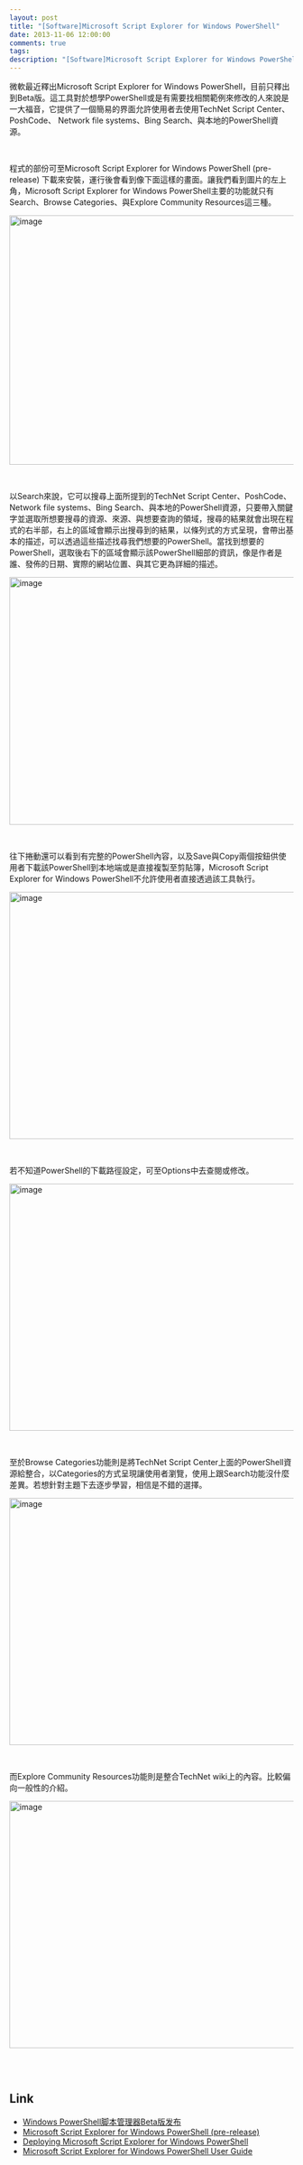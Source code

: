 ```yaml
---
layout: post
title: "[Software]Microsoft Script Explorer for Windows PowerShell"
date: 2013-11-06 12:00:00
comments: true
tags: 
description: "[Software]Microsoft Script Explorer for Windows PowerShell"
---
```

<p>微軟最近釋出Microsoft Script Explorer for Windows PowerShell，目前只釋出到Beta版。這工具對於想學PowerShell或是有需要找相關範例來修改的人來說是一大福音，它提供了一個簡易的界面允許使用者去使用TechNet Script Center、PoshCode、 Network file systems、Bing Search、與本地的PowerShell資源。</p>  <p> </p>  <p>程式的部份可至Microsoft Script Explorer for Windows PowerShell (pre-release)</a> 下載來安裝，運行後會看到像下面這樣的畫面。讓我們看到圖片的左上角，Microsoft Script Explorer for Windows PowerShell主要的功能就只有Search、Browse Categories、與Explore Community Resources這三種。</p>  <p><a href="http://files.dotblogs.com.tw/larrynung/1203/SoftwareMicrosoftScriptExplorerforWindow_B1C8/image_2.png"><img style="border-right-width: 0px; border-top-width: 0px; border-bottom-width: 0px; border-left-width: 0px" border="0" alt="image" src="\images\posts\eb228760-41f4-4052-a27f-c6fc6f5025bd\image_thumb.png" width="644" height="442" /></a> </p>  <p> </p>  <p>以Search來說，它可以搜尋上面所提到的TechNet Script Center、PoshCode、 Network file systems、Bing Search、與本地的PowerShell資源，只要帶入關鍵字並選取所想要搜尋的資源、來源、與想要查詢的領域，搜尋的結果就會出現在程式的右半部，右上的區域會顯示出搜尋到的結果，以條列式的方式呈現，會帶出基本的描述，可以透過這些描述找尋我們想要的PowerShell。當找到想要的PowerShell，選取後右下的區域會顯示該PowerShell細部的資訊，像是作者是誰、發佈的日期、實際的網站位置、與其它更為詳細的描述。</p>  <p><a href="http://files.dotblogs.com.tw/larrynung/1203/SoftwareMicrosoftScriptExplorerforWindow_B1C8/image_16.png"><img style="border-right-width: 0px; border-top-width: 0px; border-bottom-width: 0px; border-left-width: 0px" border="0" alt="image" src="\images\posts\eb228760-41f4-4052-a27f-c6fc6f5025bd\image_thumb_7.png" width="644" height="439" /></a> </p>  <p> </p>  <p>往下捲動還可以看到有完整的PowerShell內容，以及Save與Copy兩個按鈕供使用者下載該PowerShell到本地端或是直接複製至剪貼簿，Microsoft Script Explorer for Windows PowerShell不允許使用者直接透過該工具執行。</p>  <p><a href="http://files.dotblogs.com.tw/larrynung/1203/SoftwareMicrosoftScriptExplorerforWindow_B1C8/image_17.png"><img style="border-bottom: 0px; border-left: 0px; border-top: 0px; border-right: 0px" border="0" alt="image" src="\images\posts\eb228760-41f4-4052-a27f-c6fc6f5025bd\image_thumb_3.png" width="644" height="438" /></a> </p>  <p> </p>  <p>若不知道PowerShell的下載路徑設定，可至Options中去查閱或修改。</p>  <p><a href="http://files.dotblogs.com.tw/larrynung/1203/SoftwareMicrosoftScriptExplorerforWindow_B1C8/image_14.png"><img style="border-right-width: 0px; border-top-width: 0px; border-bottom-width: 0px; border-left-width: 0px" border="0" alt="image" src="\images\posts\eb228760-41f4-4052-a27f-c6fc6f5025bd\image_thumb_6.png" width="644" height="438" /></a> </p>  <p> </p>  <p>至於Browse Categories功能則是將TechNet Script Center上面的PowerShell資源給整合，以Categories的方式呈現讓使用者瀏覽，使用上跟Search功能沒什麼差異。若想針對主題下去逐步學習，相信是不錯的選擇。</p>  <p><a href="http://files.dotblogs.com.tw/larrynung/1203/SoftwareMicrosoftScriptExplorerforWindow_B1C8/image_4.png"><img style="border-right-width: 0px; border-top-width: 0px; border-bottom-width: 0px; border-left-width: 0px" border="0" alt="image" src="\images\posts\eb228760-41f4-4052-a27f-c6fc6f5025bd\image_thumb_1.png" width="644" height="438" /></a> </p>  <p> </p>  <p>而Explore Community Resources功能則是整合TechNet wiki上的內容。比較偏向一般性的介紹。</p>  <p><a href="http://files.dotblogs.com.tw/larrynung/1203/SoftwareMicrosoftScriptExplorerforWindow_B1C8/image_10.png"><img style="border-right-width: 0px; border-top-width: 0px; border-bottom-width: 0px; border-left-width: 0px" border="0" alt="image" src="\images\posts\eb228760-41f4-4052-a27f-c6fc6f5025bd\image_thumb_4.png" width="644" height="438" /></a> </p>  <p> </p>  <h2>Link</h2>  <ul>   <li><a href="http://www.infoq.com/cn/news/2012/03/Script-Explorer;jsessionid=E0F78F3ED8E0A3009D2E7C84FCB79253" target="_blank">Windows PowerShell脚本管理器Beta版发布</a> </li>    <li><a href="http://www.microsoft.com/download/en/details.aspx?displaylang=en&amp;id=29101" target="_blank">Microsoft Script Explorer for Windows PowerShell (pre-release)</a> </li>    <li><a href="http://social.technet.microsoft.com/wiki/contents/articles/8051.deploying-microsoft-script-explorer-for-windows-powershell.aspx" target="_blank">Deploying Microsoft Script Explorer for Windows PowerShell</a> </li>    <li><a href="http://social.technet.microsoft.com/wiki/contents/articles/8056.microsoft-script-explorer-for-windows-powershell-user-guide.aspx" target="_blank">Microsoft Script Explorer for Windows PowerShell User Guide </li> </ul>